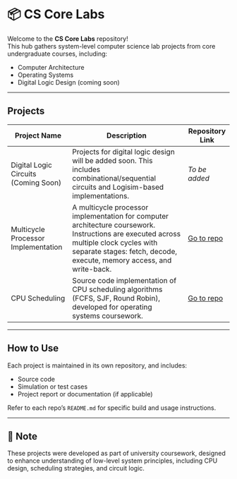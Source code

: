 # 📦 CS Core Labs

Welcome to the **CS Core Labs** repository!  
This hub gathers system-level computer science lab projects from core undergraduate courses, including:

- Computer Architecture 
- Operating Systems 
- Digital Logic Design (coming soon)

---

## Projects

| Project Name | Description | Repository Link |
|--------------|-------------|-----------------|
| Digital Logic Circuits (Coming Soon) | Projects for digital logic design will be added soon. This includes combinational/sequential circuits and Logisim-based implementations. | _To be added_ |
| Multicycle Processor Implementation | A multicycle processor implementation for computer architecture coursework. Instructions are executed across multiple clock cycles with separate stages: fetch, decode, execute, memory access, and write-back. | [Go to repo](https://github.com/masonl2ee/242RCOSE22201.git) |
| CPU Scheduling | Source code implementation of CPU scheduling algorithms (FCFS, SJF, Round Robin), developed for operating systems coursework. | [Go to repo](https://github.com/masonl2ee/251RCOSE34102.git) |

---

## How to Use

Each project is maintained in its own repository, and includes:
- Source code
- Simulation or test cases
- Project report or documentation (if applicable)

Refer to each repo’s `README.md` for specific build and usage instructions.

---

## 📌 Note

These projects were developed as part of university coursework, designed to enhance understanding of low-level system principles, including CPU design, scheduling strategies, and circuit logic.
